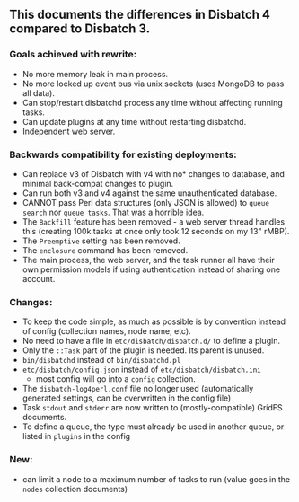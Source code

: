## This documents the differences in Disbatch 4 compared to Disbatch 3.

### Goals achieved with rewrite:
- No more memory leak in main process.
- No more locked up event bus via unix sockets (uses MongoDB to pass all data).
- Can stop/restart disbatchd process any time without affecting running tasks.
- Can update plugins at any time without restarting disbatchd.
- Independent web server.


### Backwards compatibility for existing deployments:
- Can replace v3 of Disbatch with v4 with no* changes to database, and minimal
  back-compat changes to plugin.
- Can run both v3 and v4 against the same unauthenticated database.
- CANNOT pass Perl data structures (only JSON is allowed) to `queue search` nor
  `queue tasks`. That was a horrible idea.
- The `Backfill` feature has been removed - a web server thread handles this
  (creating 100k tasks at once only took 12 seconds on my 13" rMBP).
- The `Preemptive` setting has been removed.
- The `enclosure` command has been removed.
- The main process, the web server, and the task runner all have their own
  permission models if using authentication instead of sharing one account.


### Changes:
- To keep the code simple, as much as possible is by convention instead of
  config (collection names, node name, etc).
- No need to have a file in `etc/disbatch/disbatch.d/` to define a plugin.
- Only the `::Task` part of the plugin is needed. Its parent is unused.
- `bin/disbatchd` instead of `bin/disbatchd.pl`
- `etc/disbatch/config.json` instead of `etc/disbatch/disbatch.ini`
  - most config will go into a `config` collection.
- The `disbatch-log4perl.conf` file no longer used (automatically generated
  settings, can be overwritten in the config file)
- Task `stdout` and `stderr` are now written to (mostly-compatible) GridFS
  documents.
- To define a queue, the type must already be used in another queue, or listed
  in `plugins` in the config


### New:
- can limit a node to a maximum number of tasks to run (value goes in the
  `nodes` collection documents)
